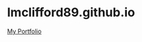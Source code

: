 # lmclifford89.github.io

<a href="https://lmclifford89.github.io/" target="blank">My Portfolio</a>

